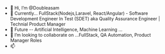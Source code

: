 - 👋 Hi, I’m @Doubleasam
- 👀 Currently... FullStack(Nodejs,Laravel, React/Angular) - Software Development Engineer In Test (SDET) aka Quality Assurance Engineer | Technial Product Manager
- 🌱 Future -- Artificial Intelligence, Machine Learning ... 
- 💞️ I’m looking to collaborate on ...FullStack, QA Automation, Product Manager Roles
- 📫 

<!---
Doubleasam/Doubleasam is a ✨ special ✨ repository because its `README.md` (this file) appears on your GitHub profile.
You can click the Preview link to take a look at your changes.
--->

